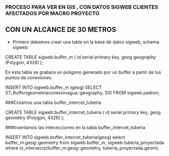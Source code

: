 ### PROCESO PARA VER EN GIS , CON DATOS SIGWEB CLIENTES AFECTADOS POR MACRO PROYECTO
##  CON UN ALCANCE DE 30 METROS


- Primero debemos crear una table en la base de datos sigweb, schema sigweb

CREATE TABLE sigweb.buffer_m (
 id serial primary key,
geog geography (Polygon, 4326)
);


En esta tabla se grabara un poligono generado por un buffer a partir de los puntos de conexiones.

INSERT INTO sigweb.buffer_m (geog)
SELECT ST_Buffer(geometriaconexionagua::geography, 20) FROM sigweb.padron;


###Creamos una tabla buffer_intercet_tuberia


CREATE TABLE sigweb.buffer_intercet_tuberia (
 id serial primary key,
geog geometry (Polygon, 4326)
);

###Insertamos las intececciones en la tabla buffer_intercet_tuberia

INSERT INTO sigweb.buffer_intercet_tuberia(geog)
select buffer_m.geog::geometry from sigweb.buffer_m, sigweb.tuberia_proyectada where st_intersects(buffer_m.geog::geometry, tuberia_proyectada.geom);
